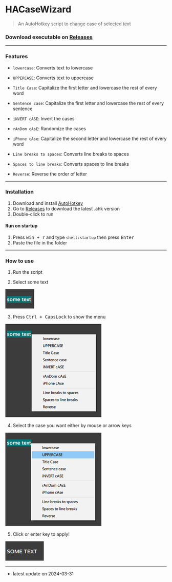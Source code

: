 <!-- README.md -->

# HACaseWizard
> An AutoHotkey script to change case of selected text

### Download executable on [Releases](https://github.com/GhostShadow0316/HACaseWizard/releases)

---

### Features
- `lowercase`: Converts text to lowercase
- `UPPERCASE`: Converts text to uppercase
- `Title Case`: Capitalize the first letter and lowercase the rest of every word
- `Sentence case`: Capitalize the first letter and lowercase the rest of every sentence
- `iNVERT cASE`: Invert the cases

- `rAnDom cAsE`: Randomize the cases
- `iPhone cAse`: Capitalize the second letter and lowercase the rest of every word

- `Line breaks to spaces`: Converts line breaks to spaces
- `Spaces to line breaks`: Converts spaces to line breaks
- `Reverse`: Reverse the order of letter

---

### Installation

1. Download and install [AutoHotkey](https://www.autohotkey.com/)
1. Go to [Releases](https://github.com/GhostShadow0316/HACaseWizard/releases) to download the latest .ahk version
1. Double-click to run

#### Run on startup
1) Press <kbd>win + r</kbd> and type `shell:startup` then press <kbd>Enter</kbd>
1) Paste the file in the folder

---

### How to use

1. Run the script

2. Select some text

  ![abc](static/screenshots/step_1.png)

3. Press <kbd>Ctrl + CapsLock</kbd> to show the menu

  ![abc](static/screenshots/step_2.png)

4. Select the case you want either by mouse or arrow keys

  ![abc](static/screenshots/step_3.png)

5. Click or enter key to apply!

  ![abc](static/screenshots/step_4.png)

---

- latest update on 2024-03-31
